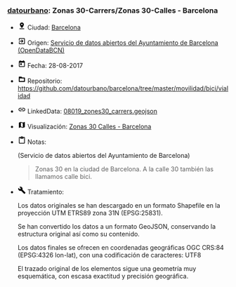 ### [datourbano](https://github.com/datourbano): Zonas 30-Carrers/Zonas 30-Calles - Barcelona

* ![](https://raw.githubusercontent.com/datourbano/simbologia/master/_/ubicacion_18.png) Ciudad: [Barcelona](https://datourbano.github.io/barcelona)
* ![](https://raw.githubusercontent.com/datourbano/simbologia/master/_/origen_18.png) Origen: [Servicio de datos abiertos del Ayuntamiento de Barcelona (OpenDataBCN)](http://opendata-ajuntament.barcelona.cat/data/es/dataset/zones30-carrers)
* ![](https://raw.githubusercontent.com/datourbano/simbologia/master/_/calendario_18.png) Fecha: 28-08-2017
* ![](https://raw.githubusercontent.com/datourbano/simbologia/master/_/carpeta_18.png) Repositorio: https://github.com/datourbano/barcelona/tree/master/movilidad/bici/vialidad
* ![](https://raw.githubusercontent.com/datourbano/simbologia/master/_/enlace_18.png) LinkedData: [08019_zones30_carrers.geojson](https://raw.githubusercontent.com/datourbano/barcelona/master/movilidad/bici/vialidad/08019_zones30_carrers.geojson)
* ![](https://raw.githubusercontent.com/datourbano/simbologia/master/_/mapa_18.png) Visualización: [Zonas 30 Calles - Barcelona](https://datourbano.github.io/barcelona/movilidad/bici/vialidad/08019_zones30_carrers)
* ![](https://raw.githubusercontent.com/datourbano/simbologia/master/_/notas_18.png) Notas:

  (Servicio de datos abiertos del Ayuntamiento de Barcelona)
  >Zonas 30 en la ciudad de Barcelona.
  >A la calle 30 también las llamamos calle bici.

* ![](https://raw.githubusercontent.com/datourbano/simbologia/master/_/herramienta_18.png) Tratamiento:

  Los datos originales se han descargado en un formato Shapefile en la proyección UTM ETRS89 zona 31N (EPSG:25831). 

  Se han convertido los datos a un formato GeoJSON, conservando la estructura original así como su contenido.

  Los datos finales se ofrecen en coordenadas geográficas OGC CRS:84 (EPSG:4326 lon-lat), con una codificación de caracteres: UTF8

  El trazado original de los elementos sigue una geometría muy esquemática, con escasa exactitud y precisión geográfica.
